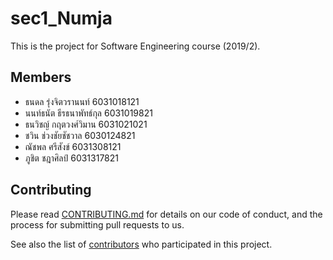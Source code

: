 # sec1_Numja

This is the project for Software Engineering course (2019/2).

## Members
 
- ธนดล รุ่งจิตวรานนท์ 6031018121 
- นนท์ธนัต ธีรธนาพัทธ์กุล 6031019821
- ธนวิชญ์ กฤตวงศ์วิมาน 6031021021 
- ชวิน ช่วงชัยชัชวาล 6030124821
- ณัชพล ศรีสังข์ 6031308121
- ภูชิต ชฎาศิลป์ 6031317821

## Contributing

Please read [CONTRIBUTING.md](../CONTRIBUTING.md) for details on our code of conduct, and the process for submitting pull requests to us.

See also the list of [contributors](https://github.com/2110423-2019-2/sec1_Numja/graphs/contributors) who participated in this project.
